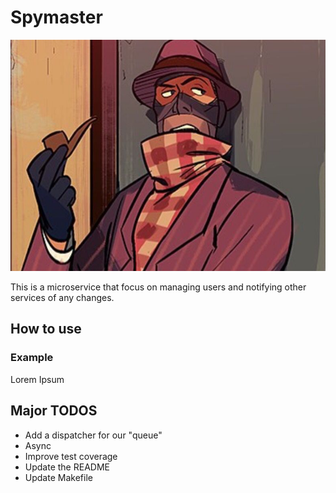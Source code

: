 # Spymaster

![spymaster.jpg](/spymaster.jpg)

This is a microservice that focus on managing users and notifying other services of any changes.

## How to use

### Example

Lorem Ipsum

## Major TODOS

* Add a dispatcher for our "queue"
* Async
* Improve test coverage
* Update the README
* Update Makefile
